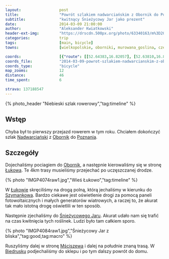 ```yaml
---
layout:                 post
title:                  "Powrót szlakiem nadwarciańskim z Obornik do Poznania"
subtitle:               "kwitnący Śnieżycowy Jar jako prezent"
date:                   2014-03-09 21:00:00
author:                 "Aleksander Kwiatkowski"
header-ext-img:         "https://drscdn.500px.org/photo/63340163/m%3D2048/3cb81337b0bdb0ab84db53bdf5c66e1c"
categories:             trip
tags:                   [main, bicycle]
towns:                  [wielkopolskie, oborniki, murowana_goslina, czerwonak, poznan]

coords:                 [{"route": [[52.64383,16.82057], [52.63810,16.87825], [52.62763,16.91610], [52.61893,16.93661], [52.61184,16.92649], [52.60845,16.93584], [52.60861,16.95670], [52.58948,16.97009], [52.58348,16.97189], [52.57639,16.95979], [52.54164,16.96562], [52.54080,16.95361]], "type": "bicycle"}]
coords_file:            "2014-03-09-powrot-szlakiem-nadwarcianskim-z-obornik.json"
coords_type:            "bicycle"
map_zooms:              12
distance:               46
time_spent:             6

strava: 137188547
---
```


[wiki-nadwiarcianski]:      https://pl.wikipedia.org/wiki/Nadwarcia%C5%84ski_Szlak_Rowerowy
[wiki-oborniki]:            https://pl.wikipedia.org/wiki/Oborniki
[wiki-poznan]:              https://pl.wikipedia.org/wiki/Pozna%C5%84
[wiki-lukowo]:              https://pl.wikipedia.org/wiki/%C5%81ukowo_(powiat_obornicki)
[wiki-szymankowo]:          https://pl.wikipedia.org/wiki/Szymankowo_(wojew%C3%B3dztwo_wielkopolskie)
[wiki-sniezycowy-jar]:      https://pl.wikipedia.org/wiki/Rezerwat_przyrody_%C5%9Anie%C5%BCycowy_Jar
[wiki-msciszewo]:           https://pl.wikipedia.org/wiki/M%C5%9Bciszewo
[wiki-biedrusko]:           https://pl.wikipedia.org/wiki/Biedrusko

{% photo_header "Niebieski szlak rowerowy","tag:timeline" %}

Wstęp
-----

Chyba był to pierwszy przejazd rowerem w tym roku. Chciałem dokończyć szlak [Nadwarciański][wiki-nadwiarcianski]
z [Obornik][wiki-oborniki] do [Poznania][wiki-poznan].

Szczegóły
---------

Dojechaliśmy pociagiem do [Obornik][wiki-oborniki], a następnie kierowaliśmy się w stronę
[Łukowa][wiki-lukowo]. Te 4km trasy musieliśmy przejechać po uczęszczanej drodze.

{% photo "IMGP4074raw1.jpg","Wieś Łukowo","tag:timeline" %}

W [Łukowie][wiki-lukowo] skręciliśmy na drogą polną, którą jechaliśmy w kierunku
do [Szymankowa][wiki-szymankowo]. Bardzo ciekawe jest oświetlenie drogi za pomocą
paneli fotowoltaicznych i małych generatorów wiatrowych, a raczej to, że akurat
tak mało istotną drogę oświetlili w ten sposób.

Następnie zjechaliśmy do [Śnieżycowego Jaru][wiki-sniezycowy-jar]. Akurat
udało nam się trafić na czas kwitnięcia tych roślinek. Ludzi było tam całkiem sporo.

{% photo "IMGP4084raw1.jpg","Śnieżycowy Jar z bliska","tag:good,tag:macro" %}

Ruszyliśmy dalej w stronę [Mściszewa][wiki-msciszewo] i dalej na południe znaną
trasą. W [Biedrusku][wiki-biedrusko] podjechaliśmy do sklepu i po tym dalszy powrót do
domu.

